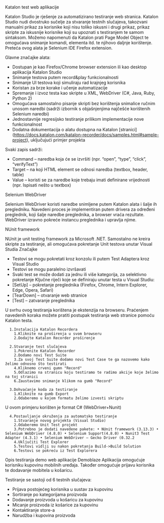 Katalon test web aplikacije

  Katalon Studio je rješenje za automatizirano testiranje web stranica. 
  Katalon Studio nudi dvostruko sučelje za stvaranje testnih slučajeva, 
  takozvani manualni prikaz za korisnike koji nisu toliko iskusni i drugi prikaz, 
  prikaz skripte za iskusnije korisnike koji su upoznati s testiranjem te samom sintaksom. 
  Možemo napomenuti da Katalon prati Page Model Object te omogućava snimanje komandi, elementa itd. te njihovo daljnje korištenje. 
  Preteća ovog alata je Selenium IDE Firefox extension.

Glavne značajke alata:
  -	Dostupan je kao Firefox/Chrome browser extension ili kao desktop aplikacija Katalon Studio
  -	Snimanje testova putem record&play funkcionalnosti
  -	Snimanje UI testova koji simuliraju rad krajnjeg korisnika
  -	Koristan za brze korake i učenje automatizacije
  -	Spremanje i izvoz testa kao skripte u XML, WebDriver (C#, Java, Ruby, Python 2)
  -	Omogućava samostalno pisanje skripti bez korištenja snimalice ručnim unosom naredbi (sadrži izbornik s objašnjenjima najčešće korištenih Selenium naredbi)
  -	Jednostavnije regresijsko testiranje prilikom implementacije nove funkcionalnost
  -	Dodatna dokumentacija o alatu dostupna na Katalon [stranici] 
  (https://docs.katalon.com/katalon-recorder/docs/samples.html#sample-project), uključujući primjer projekta
  
Svaki zapis sadrži:
  -	Command – naredba koja će se izvršiti (npr. “open”, “type”, “click”, “verifyText”)
  -	Target – na koji HTML element se odnosi naredba (textbox, header, table)
  -	Value – koristi se za naredbe koje trebaju imati definirane vrijednosti (npr. Ispisati nešto u textbox)


Selenium WebDriver

Selenium WebDriver koristi naredbe snimljene putem Katalon alata i šalje ih pregledniku. 
Navedeni proces je implementiran putem drivera za određeni preglednik, koji šalje naredbe preglednika, 
a browser vraća rezultate. WebDriver izravno pokreće instancu preglednika i upravlja njime.


NUnit framework

NUnit je unit testing framework za Microsoft .NET. Samostalno ne kreira skripte za testiranje, 
ali omogućava pokretanje Unit testova unutar Visual Studia Značajke
  -	Testovi se mogu pokretati kroz konzolu ili putem Test Adaptera kroz Visual Studio
  -	Testovi se mogu paralelno izvršavati
  -	Svaki test se može dodati za jednu ili više kategorija, za selektivno pokretanje
Ključne riječi koje se definiraju unutar testa u Visual Studiu:
  -	[SetUp] – pokretanje preglednika (Firefox, Chrome, Intern Explorer, Edge, Opera, Safari)
  -	[TearDown] – otvaranje web stranice
  -	[Test] – zatvaranje preglednika

U svrhu ovog testiranja korištena je ekstenzija na browseru. Praćenjem navedenih koraka možete pratiti postupak testiranja web stranice pomoću Katalon testa.

      1.Instalacija Katalon Recordera
        1.Kliknite na proširenja u svom browseru
        2.Dodajte Katalon Recorder proširenje
                                                            
      2.Stvaranje test slučajeva                                               
        1.Pokrenite Katalon Recorder
        2.Dodamo novi Test Suite
        3.Za svoj Test Suite dodamo novi Test Case te ga nazovemo kako želimo odnosno što testirati
        4.Kliknemo crveni gumn "Record"
        5.Odlazimo na stranicu koju testiramo te radimo akcije koje želimo na toj stranici
        6.Zaustavimo snimanje klikom na gumb "Record"                                                      
                                                            
      3.Dohvaćanje koda za testiranje                                                                                                                            
        1.Kliknite na gumb Export
        2.Odaberemo u kojem formatu želimo izvesti skriptu
        
U ovom primjeru korišten je format C# (WebDriver+Nunit)


      4.Postavljanje okruženja za automatsko testiranje
        1.Stvaranje novog projekta (Visual Studio)
        2.Odaberemo Unit Test projekt
        3.Potrebno je dodati navedene pakete: • NUnit framework (3.13.3) • Selenium WebDriver (4.8.0) • Selenium Support(4.8.0) • Nunit3 Test Adapter (4.3.1) • Selenium WebDriver – Gecko Driver (0.32.2
        4.Uključiti Test Explorer
        5.Testovi vidlji su nakon pokretanja Build->Build Solution
        6.Testovi se pokreću iz Test Explorera

Opis testiranja demo web aplikacije Demoblaze
Aplikacija omogućuje korisniku kupovinu mobilnih uređaja. 
Također omogućuje prijavu korisnika te dodavanje mobitela u košaricu. 

Testiranje se sastoji od 6 testnih slučajeva:
  - Prijava postojećeg korisnika u sustav za kupovinu
  - Sortiranje po kategorijama proizvoda
  - Dodavanje proizvoda u košaricu za kupovinu
  - Micanje proizvoda iz košarice za kupovinu
  - Kontaktiranje store-a
  - Narudžba i kupovina proizvoda


